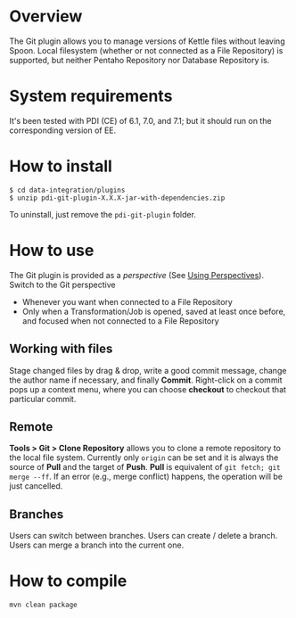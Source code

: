 # Overview

The Git plugin allows you to manage versions of Kettle files without leaving Spoon.
Local filesystem (whether or not connected as a File Repository) is supported, but neither Pentaho Repository nor Database Repository is.

# System requirements

It's been tested with PDI (CE) of 6.1, 7.0, and 7.1; but it should run on the corresponding version of EE.

# How to install

```
$ cd data-integration/plugins
$ unzip pdi-git-plugin-X.X.X-jar-with-dependencies.zip
```

To uninstall, just remove the `pdi-git-plugin` folder.

# How to use

The Git plugin is provided as a <i>perspective</i> (See [Using Perspectives](https://help.pentaho.com/Documentation/7.1/0L0/0Y0/020)).
Switch to the Git perspective

- Whenever you want when connected to a File Repository
- Only when a Transformation/Job is opened, saved at least once before, and focused when not connected to a File Repository

## Working with files

Stage changed files by drag & drop, write a good commit message, change the author name if necessary, and finally <b>Commit</b>.
Right-click on a commit pops up a context menu, where you can choose **checkout** to checkout that particular commit.

## Remote

**Tools > Git > Clone Repository** allows you to clone a remote repository to the local file system.
Currently only `origin` can be set and it is always the source of <b>Pull</b> and the target of <b>Push</b>.
<b>Pull</b> is equivalent of `git fetch; git merge --ff`.
If an error (e.g., merge conflict) happens, the operation will be just cancelled.

## Branches

Users can switch between branches.
Users can create / delete a branch.
Users can merge a branch into the current one.

# How to compile

```
mvn clean package
```
